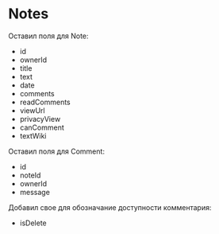 # Notes

Оставил поля для Note:
* id
* ownerId
* title
* text
* date
* comments
* readComments
* viewUrl
* privacyView
* canComment
* textWiki

Оставил поля для Comment:
* id
* noteId
* ownerId
* message

Добавил свое для обозначание доступности комментария:
* isDelete
